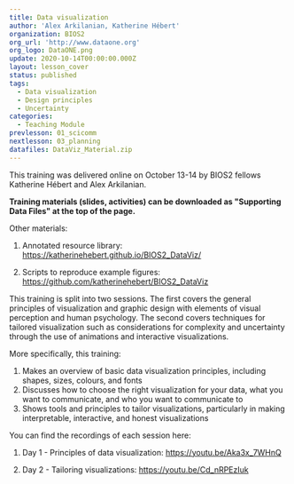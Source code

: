 ```yaml
---
title: Data visualization
author: 'Alex Arkilanian, Katherine Hébert'
organization: BIOS2
org_url: 'http://www.dataone.org'
org_logo: DataONE.png
update: 2020-10-14T00:00:00.000Z
layout: lesson_cover
status: published
tags:
  - Data visualization
  - Design principles
  - Uncertainty
categories:
  - Teaching Module
prevlesson: 01_scicomm
nextlesson: 03_planning
datafiles: DataViz_Material.zip
---
```


This training was delivered online on October 13-14 by BIOS2 fellows Katherine Hébert and Alex Arkilanian.

**Training materials (slides, activities) can be downloaded as "Supporting Data Files" at the top of the page.**<br>

Other materials:<br>

1. Annotated resource library: <https://katherinehebert.github.io/BIOS2_DataViz/><br>

2. Scripts to reproduce example figures: <https://github.com/katherinehebert/BIOS2_DataViz><br>

This training is split into two sessions. The first covers the general principles of visualization and graphic design with elements of visual perception and human psychology. The second covers techniques for tailored visualization such as considerations for complexity and uncertainty through the use of animations and interactive visualizations.

More specifically, this training:

1. Makes an overview of basic data visualization principles, including shapes, sizes, colours, and fonts
2. Discusses how to choose the right visualization for your data, what you want to communicate, and who you want to communicate to
3. Shows tools and principles to tailor visualizations, particularly in making interpretable, interactive, and honest visualizations

You can find the recordings of each session here:

1. Day 1 - Principles of data visualization: <https://youtu.be/Aka3x_7WHnQ><br>

2. Day 2 - Tailoring visualizations: <https://youtu.be/Cd_nRPEzIuk><br>
